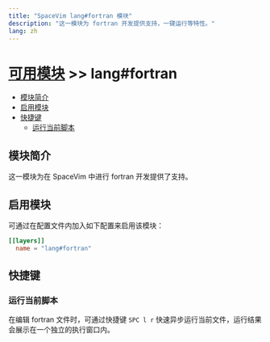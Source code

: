 ```yaml
---
title: "SpaceVim lang#fortran 模块"
description: "这一模块为 fortran 开发提供支持，一键运行等特性。"
lang: zh
---
```


# [可用模块](../../) >> lang#fortran

<!-- vim-markdown-toc GFM -->

- [模块简介](#模块简介)
- [启用模块](#启用模块)
- [快捷键](#快捷键)
  - [运行当前脚本](#运行当前脚本)

<!-- vim-markdown-toc -->

## 模块简介

这一模块为在 SpaceVim 中进行 fortran 开发提供了支持。

## 启用模块

可通过在配置文件内加入如下配置来启用该模块：

```toml
[[layers]]
  name = "lang#fortran"
```

## 快捷键

### 运行当前脚本

在编辑 fortran 文件时，可通过快捷键 `SPC l r` 快速异步运行当前文件，运行结果会展示在一个独立的执行窗口内。


